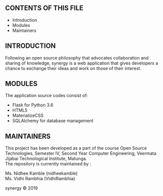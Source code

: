 CONTENTS OF THIS FILE 
---------------------


 * Introduction
 * Modules
 * Maintainers


INTRODUCTION
------------


 Following an open source philosophy that advocates collaboration and sharing of knowledge, synergy is a web application that gives developers a chance to exchange their ideas and work on those of their interest.


MODULES
-------


The application source codes consist of:

 * Flask for Python 3.6 
 * HTML5
 * MaterializeCSS
 * SQLAlchemy for database management




 MAINTAINERS
 -----------


This project has been developed as a part of the course Open Source Technologies, Semester IV, Second Year Computer Engineering, Veermata Jijabai Technological Institute, Matunga. <br>
The repository is currently maintained by :

Ms. Nidhee Kamble (nidheekamble)<br>
Ms. Vidhi Rambhia (VidhiRambhia)<br>

synergy © 2019
